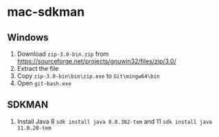 # mac-sdkman

## Windows 

1. Download `zip-3.0-bin.zip` from https://sourceforge.net/projects/gnuwin32/files/zip/3.0/
2. Extract the file
3. Copy `zip-3.0-bin\bin\zip.exe` to `Git\mingw64\bin`
4. Open `git-bash.exe`

## SDKMAN

1. Install Java 8 `sdk install java 8.0.382-tem` and 11 `sdk install java 11.0.20-tem` 
